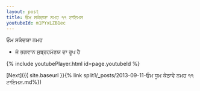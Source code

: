 ```yaml
---
layout: post
title: ਓਮ ਸਕੰਦਯਾ ਨਮਹ ੧੧ ਟਾਇਮਸ
youtubeId: m1PYxLZB1ec
---
```

 
 
 ਓਮ ਸਕੰਦਯਾ ਨਮਹ  
 
 -  ਜੋ ਭਗਵਾਨ ਸੁਬ੍ਰਹਮੱਣਯ ਦਾ ਰੂਪ ਹੈ 
 
  
 
  
 
 
 
 
 
 


{% include youtubePlayer.html id=page.youtubeId %}
 
[Next]({{ site.baseurl }}{% link  split1/_posts/2013-09-11-ਓਮ ਧੂਮ ਕੇਠਾਵੇ ਨਮਹ ੧੧ ਟਾਇਮਸ.md%})
 
